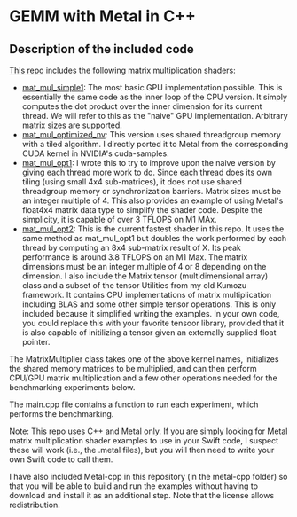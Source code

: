 # GEMM with Metal in C++

## Description of the included code

[This repo](https://github.com/bkvogel/metal_performance_testing) includes the following matrix multiplication shaders:

- [mat_mul_simple1](./mat_mul_simple1.metal): The most basic GPU implementation possible. This is essentially the same code as the inner loop of the CPU version. It simply computes the dot product over the inner dimension for its current thread. We will refer to this as the "naive" GPU implementation. Arbitrary matrix sizes are supported.
- [mat_mul_optimized_nv](./mat_mul_optimized_nv.metal): This version uses shared threadgroup memory with a tiled algorithm. I directly ported it to Metal from the corresponding CUDA kernel in NVIDIA's cuda-samples.
- [mat_mul_opt1](./mat_mul_opt1.metal): I wrote this to try to improve upon the naive version by giving each thread more work to do. Since each thread does its own tiling (using small 4x4 sub-matrices), it does not use shared threadgroup memory or synchronization barriers. Matrix sizes must be an integer multiple of 4. This also provides an example of using Metal's float4x4 matrix data type to simplify the shader code. Despite the simplicity, it is capable of over 3 TFLOPS on M1 MAx.
- [mat_mul_opt2](./mat_mul_opt2.metal): This is the current fastest shader in this repo. It uses the same method as mat_mul_opt1 but doubles the work performed by each thread by computing an 8x4 sub-matrix result of X. Its peak performance is around 3.8 TFLOPS on an M1 Max. The matrix dimensions must be an integer multiple of 4 or 8 depending on the dimension.
I also include the Matrix tensor (multidimensional array) class and a subset of the tensor Utilities from my old Kumozu framework. It contains CPU implementations of matrix multiplication including BLAS and some other simple tensor operations. This is only included because it simplified writing the examples. In your own code, you could replace this with your favorite tensoor library, provided that it is also capable of initilizing a tensor given an externally supplied float pointer.

The MatrixMultiplier class takes one of the above kernel names, initializes the shared memory matrices to be multiplied, and can then perform CPU/GPU matrix multiplication and a few other operations needed for the benchmarking experiments below.

The main.cpp file contains a function to run each experiment, which performs the benchmarking.

Note: This repo uses C++ and Metal only. If you are simply looking for Metal matrix multiplication shader examples to use in your Swift code, I suspect these will work (i.e., the .metal files), but you will then need to write your own Swift code to call them.

I have also included Metal-cpp in this repository (in the metal-cpp folder) so that you will be able to build and run the examples without having to download and install it as an additional step. Note that the license allows redistribution.

